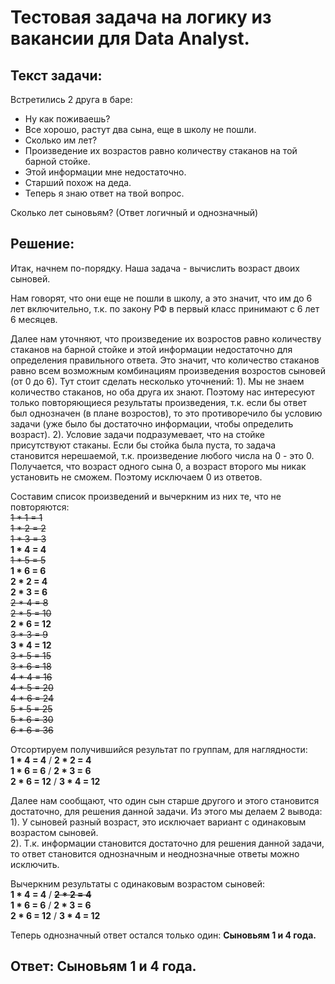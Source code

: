 # Тестовая задача на логику из вакансии для Data Analyst.

## Текст задачи:
Встретились 2 друга в баре:
- Ну как поживаешь?
- Все хорошо, растут два сына, еще в школу не пошли.
- Сколько им лет?
- Произведение их возрастов равно количеству стаканов на той барной стойке.
- Этой информации мне недостаточно.
- Старший похож на деда.
- Теперь я знаю ответ на твой вопрос.
  
Сколько лет сыновьям? (Ответ логичный и однозначный)

## Решение:
Итак, начнем по-порядку. Наша задача - вычислить возраст двоих сыновей.  

Нам говорят, что они еще не пошли в школу, а это значит, что им до 6 лет включительно, т.к. по закону РФ в первый класс принимают с 6 лет 6 месяцев.  

Далее нам уточняют, что произведение их возростов равно количеству стаканов на барной стойке и этой информации недостаточно для определения правильного ответа. Это значит, что количество стаканов равно всем возможным комбинациям произведения возростов сыновей (от 0 до 6). Тут стоит сделать несколько уточнений: 
1). Мы не знаем количество стаканов, но оба друга их знают. Поэтому нас интересуют только повторяющиеся результаты произведения, т.к. если бы ответ был однозначен (в плане возростов), то это противоречило бы условию задачи (уже было бы достаточно информации, чтобы определить возраст). 
2). Условие задачи подразумевает, что на стойке присутствуют стаканы. Если бы стойка была пуста, то задача становится нерешаемой, т.к. произведение любого числа на 0 - это 0. Получается, что возраст одного сына 0, а возраст второго мы никак установить не сможем. Поэтому исключаем 0 из ответов.

Составим список произведений и вычеркним из них те, что не повторяются:  
~~1 * 1 = 1~~  
~~1 * 2 = 2~~  
~~1 * 3 = 3~~  
__1 * 4 = 4__  
~~1 * 5 = 5~~  
__1 * 6 = 6__  
__2 * 2 = 4__  
__2 * 3 = 6__  
~~2 * 4 = 8~~  
~~2 * 5 = 10~~  
__2 * 6 = 12__  
~~3 * 3 = 9~~  
__3 * 4 = 12__  
~~3 * 5 = 15~~  
~~3 * 6 = 18~~  
~~4 * 4 = 16~~  
~~4 * 5 = 20~~  
~~4 * 6 = 24~~  
~~5 * 5 = 25~~  
~~5 * 6 = 30~~  
~~6 * 6 = 36~~  
  
Отсортируем получившийся результат по группам, для наглядности:  
__1 * 4 = 4__ / __2 * 2 = 4__  
__1 * 6 = 6__ / __2 * 3 = 6__  
__2 * 6 = 12__ / __3 * 4 = 12__  

Далее нам сообщают, что один сын старше другого и этого становится достаточно, для решения данной задачи. Из этого мы делаем 2 вывода:  
1). У сыновей разный возраст, это исключает вариант с одинаковым возрастом сыновей.  
2). Т.к. информации становится достаточно для решения данной задачи, то ответ становится однозначным и неоднозначные ответы можно исключить.

Вычеркним результаты с одинаковым возрастом сыновей:  
__1 * 4 = 4__ / ~~__2 * 2 = 4__~~  
__1 * 6 = 6__ / __2 * 3 = 6__  
__2 * 6 = 12__ / __3 * 4 = 12__  

Теперь однозначный ответ остался только один: __Сыновьям 1 и 4 года.__  
  
## Ответ: __Сыновьям 1 и 4 года.__
